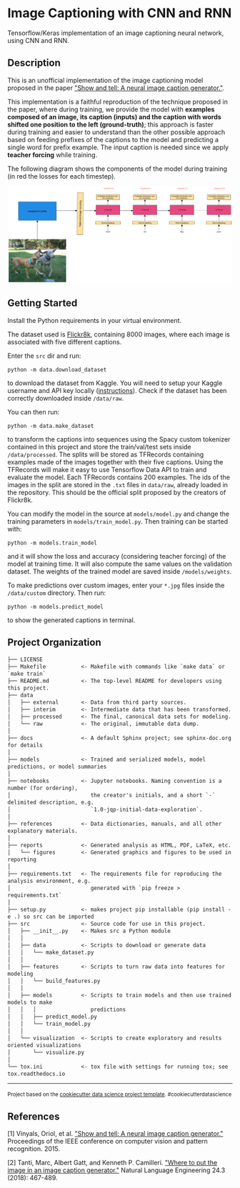 # Image Captioning with CNN and RNN

Tensorflow/Keras implementation of an image captioning neural network, using CNN and RNN.

## Description

This is an unofficial implementation of the image captioning model proposed in the paper ["Show and tell: A neural image caption generator."](https://arxiv.org/abs/1411.4555). 

This implementation is a faithful reproduction of the technique proposed in the paper, where during training, we provide the model with **examples composed of an image, its caption (inputs) and the caption with words shifted one position to the left (ground-truth)**; this approach is faster during training and easier to understand than the other possible approach based on feeding prefixes of the captions to the model and predicting a single word for prefix example. The input caption is needed since we apply **teacher forcing** while training.

The following diagram shows the components of the model during training (in red the losses for each timestep).

![diagram of the model during training](reports/figures/training_model.png)

## Getting Started

Install the Python requirements in your virtual environment.

The dataset used is [Flickr8k](https://www.kaggle.com/datasets/adityajn105/flickr8k), containing 8000 images, where each image is associated with five different captions.

Enter the `src` dir and run:
```
python -m data.download_dataset
```
to download the dataset from Kaggle. You will need to setup your Kaggle username and API key locally ([instructions](https://www.kaggle.com/datasets/adityajn105/flickr8k)). Check if the dataset has been correctly downloaded inside `/data/raw`.

You can then run:
```
python -m data.make_dataset
```
to transform the captions into sequences using the Spacy custom tokenizer contained in this project and store the train/val/test sets inside `/data/processed`. The splits will be stored as TFRecords containing examples made of the images together with their five captions. Using the TFRecords will make it easy to use Tensorflow Data API to train and evaluate the model. Each TFRecords contains 200 examples. The ids of the images in the split are stored in the `.txt` files in `data/raw`, already loaded in the repository. This should be the official split proposed by the creators of Flickr8k. 

You can modify the model in the source at `models/model.py` and change the training parameters in `models/train_model.py`. Then training can be started with:
```
python -m models.train_model
```
and it will show the loss and accuracy (considering teacher forcing) of the model at training time. It will also compute the same values on the validation dataset. The weights of the trained model are saved inside `/models/weights`.

To make predictions over custom images, enter your `*.jpg` files inside the `/data/custom` directory. Then run:
```
python -m models.predict_model
```
to show the generated captions in terminal.

## Project Organization

    ├── LICENSE
    ├── Makefile           <- Makefile with commands like `make data` or `make train`
    ├── README.md          <- The top-level README for developers using this project.
    ├── data
    │   ├── external       <- Data from third party sources.
    │   ├── interim        <- Intermediate data that has been transformed.
    │   ├── processed      <- The final, canonical data sets for modeling.
    │   └── raw            <- The original, immutable data dump.
    │
    ├── docs               <- A default Sphinx project; see sphinx-doc.org for details
    │
    ├── models             <- Trained and serialized models, model predictions, or model summaries
    │
    ├── notebooks          <- Jupyter notebooks. Naming convention is a number (for ordering),
    │                         the creator's initials, and a short `-` delimited description, e.g.
    │                         `1.0-jqp-initial-data-exploration`.
    │
    ├── references         <- Data dictionaries, manuals, and all other explanatory materials.
    │
    ├── reports            <- Generated analysis as HTML, PDF, LaTeX, etc.
    │   └── figures        <- Generated graphics and figures to be used in reporting
    │
    ├── requirements.txt   <- The requirements file for reproducing the analysis environment, e.g.
    │                         generated with `pip freeze > requirements.txt`
    │
    ├── setup.py           <- makes project pip installable (pip install -e .) so src can be imported
    ├── src                <- Source code for use in this project.
    │   ├── __init__.py    <- Makes src a Python module
    │   │
    │   ├── data           <- Scripts to download or generate data
    │   │   └── make_dataset.py
    │   │
    │   ├── features       <- Scripts to turn raw data into features for modeling
    │   │   └── build_features.py
    │   │
    │   ├── models         <- Scripts to train models and then use trained models to make
    │   │   │                 predictions
    │   │   ├── predict_model.py
    │   │   └── train_model.py
    │   │
    │   └── visualization  <- Scripts to create exploratory and results oriented visualizations
    │       └── visualize.py
    │
    └── tox.ini            <- tox file with settings for running tox; see tox.readthedocs.io


--------

<p><small>Project based on the <a target="_blank" href="https://drivendata.github.io/cookiecutter-data-science/">cookiecutter data science project template</a>. #cookiecutterdatascience</small></p>

## References

[1] Vinyals, Oriol, et al. ["Show and tell: A neural image caption generator."](https://arxiv.org/abs/1411.4555) Proceedings of the IEEE conference on computer vision and pattern recognition. 2015.

[2] Tanti, Marc, Albert Gatt, and Kenneth P. Camilleri. ["Where to put the image in an image caption generator."](https://arxiv.org/abs/1703.09137) Natural Language Engineering 24.3 (2018): 467-489.
